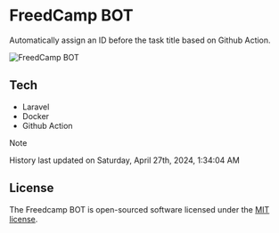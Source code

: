 # FreedCamp BOT

Automatically assign an ID before the task title based on Github Action.

![FreedCamp BOT](https://repository-images.githubusercontent.com/737932867/7d34798b-2680-471c-b089-a78a718d3d6a)

## Tech

- Laravel
- Docker
- Github Action

> [!NOTE]  
> History last updated on Saturday, April 27th, 2024, 1:34:04 AM

## License

The Freedcamp BOT is open-sourced software licensed under the [MIT license](https://opensource.org/licenses/MIT).
